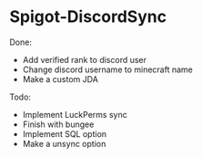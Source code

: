 # Spigot-DiscordSync

Done:
- Add verified rank to discord user
- Change discord username to minecraft name
- Make a custom JDA

Todo:
- Implement LuckPerms sync 
- Finish with bungee
- Implement SQL option
- Make a unsync option
